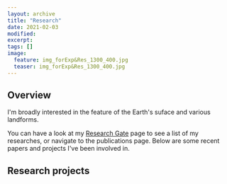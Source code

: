 ```yaml
---
layout: archive
title: "Research"
date: 2021-02-03
modified:
excerpt: 
tags: []
image:
  feature: img_forExp&Res_1300_400.jpg
  teaser: img_forExp&Res_1300_400.jpg
---
```


## Overview

I'm broadly interested in the feature of the Earth's suface and various landforms. 

You can have a look at my [Research Gate](https://www.researchgate.net/profile/Sijin-Li-8) page to see a list of my researches, or navigate to the publications page. Below are some recent papers and projects I've been involved in.  

## Research projects



